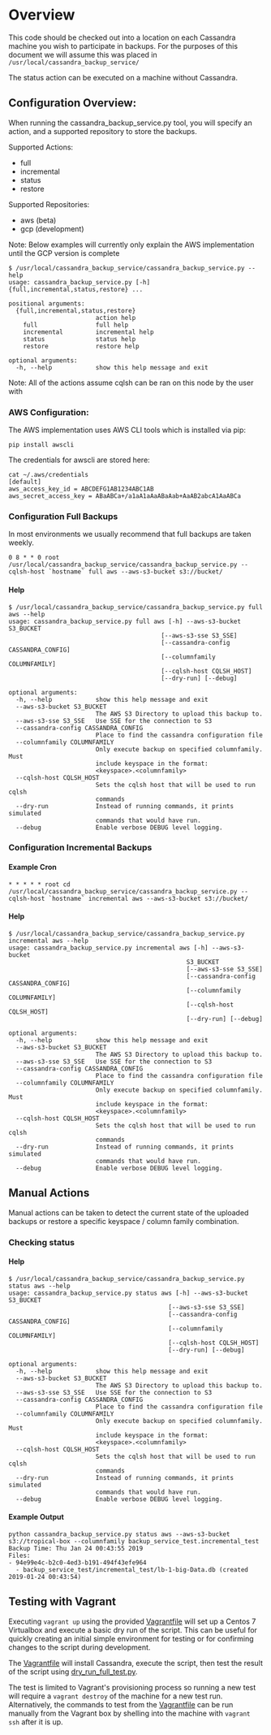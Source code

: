 # Overview

This code should be checked out into a location on each Cassandra machine you
wish to participate in backups. For the purposes of this document we will assume
this was placed in `/usr/local/cassandra_backup_service/`

The status action can be executed on a machine without Cassandra.

## Configuration Overview:

When running the cassandra_backup_service.py tool, you will specify an action, and a
supported repository to store the  backups.

Supported Actions:

- full
- incremental
- status
- restore

Supported Repositories:

- aws (beta)
- gcp (development)

Note: Below examples will currently only explain the AWS implementation until
the GCP version is complete

```
$ /usr/local/cassandra_backup_service/cassandra_backup_service.py --help
usage: cassandra_backup_service.py [-h] {full,incremental,status,restore} ...

positional arguments:
  {full,incremental,status,restore}
                        action help
    full                full help
    incremental         incremental help
    status              status help
    restore             restore help

optional arguments:
  -h, --help            show this help message and exit
```

Note: All of the actions assume cqlsh can be ran on this node by the user with

### AWS Configuration:

The AWS implementation uses AWS CLI tools which is installed via pip:

    pip install awscli

The credentials for awscli are stored here:

    cat ~/.aws/credentials
    [default]
    aws_access_key_id = ABCDEFG1AB1234ABC1AB
    aws_secret_access_key = ABaABCa+/a1aA1aAaABaAab+AaAB2abcA1AaABCa

### Configuration Full Backups

In most environments we usually recommend that full backups are taken weekly.

```
0 8 * * 0 root /usr/local/cassandra_backup_service/cassandra_backup_service.py --cqlsh-host `hostname` full aws --aws-s3-bucket s3://bucket/
```


#### Help


```
$ /usr/local/cassandra_backup_service/cassandra_backup_service.py full aws --help
usage: cassandra_backup_service.py full aws [-h] --aws-s3-bucket S3_BUCKET
                                          [--aws-s3-sse S3_SSE]
                                          [--cassandra-config CASSANDRA_CONFIG]
                                          [--columnfamily COLUMNFAMILY]
                                          [--cqlsh-host CQLSH_HOST]
                                          [--dry-run] [--debug]

optional arguments:
  -h, --help            show this help message and exit
  --aws-s3-bucket S3_BUCKET
                        The AWS S3 Directory to upload this backup to.
  --aws-s3-sse S3_SSE   Use SSE for the connection to S3
  --cassandra-config CASSANDRA_CONFIG
                        Place to find the cassandra configuration file
  --columnfamily COLUMNFAMILY
                        Only execute backup on specified columnfamily. Must
                        include keyspace in the format:
                        <keyspace>.<columnfamily>
  --cqlsh-host CQLSH_HOST
                        Sets the cqlsh host that will be used to run cqlsh
                        commands
  --dry-run             Instead of running commands, it prints simulated
                        commands that would have run.
  --debug               Enable verbose DEBUG level logging.
```

### Configuration Incremental Backups

#### Example Cron

```
* * * * * root cd /usr/local/cassandra_backup_service/cassandra_backup_service.py --cqlsh-host `hostname` incremental aws --aws-s3-bucket s3://bucket/
```

#### Help

```
$ /usr/local/cassandra_backup_service/cassandra_backup_service.py incremental aws --help
usage: cassandra_backup_service.py incremental aws [-h] --aws-s3-bucket
                                                 S3_BUCKET
                                                 [--aws-s3-sse S3_SSE]
                                                 [--cassandra-config CASSANDRA_CONFIG]
                                                 [--columnfamily COLUMNFAMILY]
                                                 [--cqlsh-host CQLSH_HOST]
                                                 [--dry-run] [--debug]

optional arguments:
  -h, --help            show this help message and exit
  --aws-s3-bucket S3_BUCKET
                        The AWS S3 Directory to upload this backup to.
  --aws-s3-sse S3_SSE   Use SSE for the connection to S3
  --cassandra-config CASSANDRA_CONFIG
                        Place to find the cassandra configuration file
  --columnfamily COLUMNFAMILY
                        Only execute backup on specified columnfamily. Must
                        include keyspace in the format:
                        <keyspace>.<columnfamily>
  --cqlsh-host CQLSH_HOST
                        Sets the cqlsh host that will be used to run cqlsh
                        commands
  --dry-run             Instead of running commands, it prints simulated
                        commands that would have run.
  --debug               Enable verbose DEBUG level logging.
```

## Manual Actions

Manual actions can be taken to detect the current state of the uploaded backups
or restore a specific keyspace / column family combination.

### Checking status

#### Help
```
$ /usr/local/cassandra_backup_service/cassandra_backup_service.py status aws --help
usage: cassandra_backup_service.py status aws [-h] --aws-s3-bucket S3_BUCKET
                                            [--aws-s3-sse S3_SSE]
                                            [--cassandra-config CASSANDRA_CONFIG]
                                            [--columnfamily COLUMNFAMILY]
                                            [--cqlsh-host CQLSH_HOST]
                                            [--dry-run] [--debug]

optional arguments:
  -h, --help            show this help message and exit
  --aws-s3-bucket S3_BUCKET
                        The AWS S3 Directory to upload this backup to.
  --aws-s3-sse S3_SSE   Use SSE for the connection to S3
  --cassandra-config CASSANDRA_CONFIG
                        Place to find the cassandra configuration file
  --columnfamily COLUMNFAMILY
                        Only execute backup on specified columnfamily. Must
                        include keyspace in the format:
                        <keyspace>.<columnfamily>
  --cqlsh-host CQLSH_HOST
                        Sets the cqlsh host that will be used to run cqlsh
                        commands
  --dry-run             Instead of running commands, it prints simulated
                        commands that would have run.
  --debug               Enable verbose DEBUG level logging.
```

#### Example Output

```
python cassandra_backup_service.py status aws --aws-s3-bucket s3://tropical-box --columnfamily backup_service_test.incremental_test
Backup Time: Thu Jan 24 00:43:55 2019
Files:
- 94e99e4c-b2c0-4ed3-b191-494f43efe964
  - backup_service_test/incremental_test/lb-1-big-Data.db (created 2019-01-24 00:43:54)
```

## Testing with Vagrant

Executing `vagrant up` using the provided [Vagrantfile](Vagrantfile) will set up a Centos 7 Virtualbox and execute a
basic dry run of the script. This can be useful for quickly creating an initial simple environment for testing or for
confirming changes to the script during development.

The [Vagrantfile](Vagrantfile) will install Cassandra, execute the script, then test the result of the script using
[dry_run_full_test.py](dry_run_full_test.py).

The test is limited to Vagrant's provisioning process so running a new test will require a `vagrant destroy` of the
machine for a new test run. Alternatively, the commands to test from the [Vagrantfile](Vagrantfile) can be run manually
from the Vagrant box by shelling into the machine with `vagrant ssh` after it is up.
